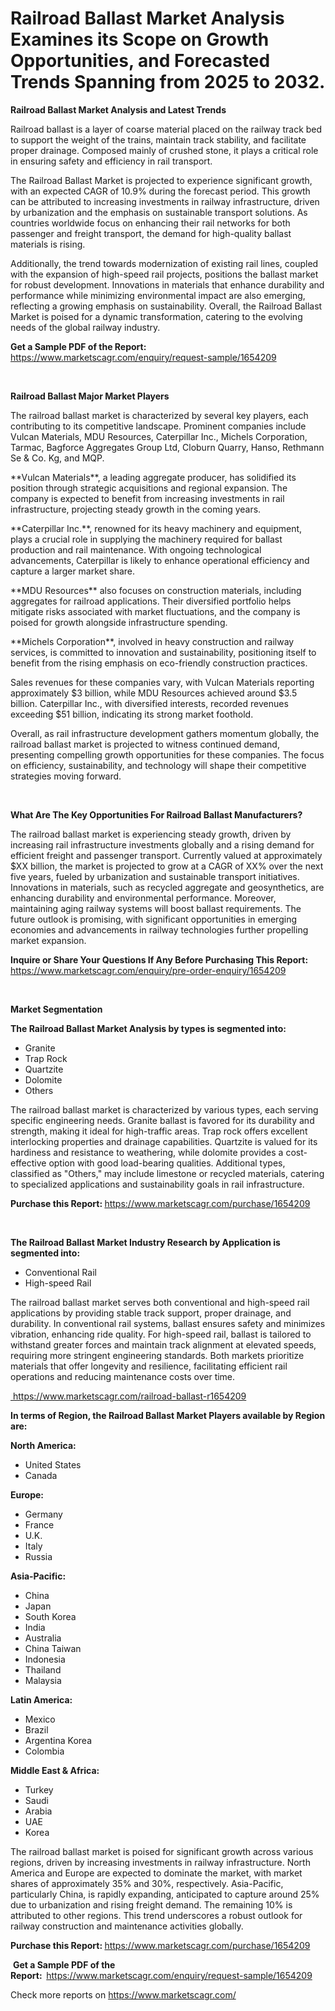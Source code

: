 <p><h1>Railroad Ballast Market Analysis Examines its Scope on Growth Opportunities, and Forecasted Trends Spanning from 2025 to 2032.</h1></p><p><strong>Railroad Ballast Market Analysis and Latest Trends</strong></p>
<p><p>Railroad ballast is a layer of coarse material placed on the railway track bed to support the weight of the trains, maintain track stability, and facilitate proper drainage. Composed mainly of crushed stone, it plays a critical role in ensuring safety and efficiency in rail transport.</p><p>The Railroad Ballast Market is projected to experience significant growth, with an expected CAGR of 10.9% during the forecast period. This growth can be attributed to increasing investments in railway infrastructure, driven by urbanization and the emphasis on sustainable transport solutions. As countries worldwide focus on enhancing their rail networks for both passenger and freight transport, the demand for high-quality ballast materials is rising.</p><p>Additionally, the trend towards modernization of existing rail lines, coupled with the expansion of high-speed rail projects, positions the ballast market for robust development. Innovations in materials that enhance durability and performance while minimizing environmental impact are also emerging, reflecting a growing emphasis on sustainability. Overall, the Railroad Ballast Market is poised for a dynamic transformation, catering to the evolving needs of the global railway industry.</p></p>
<p><strong>Get a Sample PDF of the Report:&nbsp;</strong> <a href="https://www.marketscagr.com/enquiry/request-sample/1654209?utm_campaign=2213&utm_medium=2&utm_source=Github&utm_content=ia&utm_term=30012025&utm_id=railroad-ballast">https://www.marketscagr.com/enquiry/request-sample/1654209</a></p>
<p>&nbsp;</p>
<p><strong>Railroad Ballast Major Market Players</strong></p>
<p><p>The railroad ballast market is characterized by several key players, each contributing to its competitive landscape. Prominent companies include Vulcan Materials, MDU Resources, Caterpillar Inc., Michels Corporation, Tarmac, Bagforce Aggregates Group Ltd, Cloburn Quarry, Hanso, Rethmann Se & Co. Kg, and MQP. </p><p>**Vulcan Materials**, a leading aggregate producer, has solidified its position through strategic acquisitions and regional expansion. The company is expected to benefit from increasing investments in rail infrastructure, projecting steady growth in the coming years.</p><p>**Caterpillar Inc.**, renowned for its heavy machinery and equipment, plays a crucial role in supplying the machinery required for ballast production and rail maintenance. With ongoing technological advancements, Caterpillar is likely to enhance operational efficiency and capture a larger market share.</p><p>**MDU Resources** also focuses on construction materials, including aggregates for railroad applications. Their diversified portfolio helps mitigate risks associated with market fluctuations, and the company is poised for growth alongside infrastructure spending.</p><p>**Michels Corporation**, involved in heavy construction and railway services, is committed to innovation and sustainability, positioning itself to benefit from the rising emphasis on eco-friendly construction practices.</p><p>Sales revenues for these companies vary, with Vulcan Materials reporting approximately $3 billion, while MDU Resources achieved around $3.5 billion. Caterpillar Inc., with diversified interests, recorded revenues exceeding $51 billion, indicating its strong market foothold.</p><p>Overall, as rail infrastructure development gathers momentum globally, the railroad ballast market is projected to witness continued demand, presenting compelling growth opportunities for these companies. The focus on efficiency, sustainability, and technology will shape their competitive strategies moving forward.</p></p>
<p>&nbsp;</p>
<p><strong>What Are The Key Opportunities For Railroad Ballast Manufacturers?</strong></p>
<p><p>The railroad ballast market is experiencing steady growth, driven by increasing rail infrastructure investments globally and a rising demand for efficient freight and passenger transport. Currently valued at approximately $XX billion, the market is projected to grow at a CAGR of XX% over the next five years, fueled by urbanization and sustainable transport initiatives. Innovations in materials, such as recycled aggregate and geosynthetics, are enhancing durability and environmental performance. Moreover, maintaining aging railway systems will boost ballast requirements. The future outlook is promising, with significant opportunities in emerging economies and advancements in railway technologies further propelling market expansion.</p></p>
<p><strong>Inquire or Share Your Questions If Any Before Purchasing This Report:</strong> <a href="https://www.marketscagr.com/enquiry/pre-order-enquiry/1654209?utm_campaign=2213&utm_medium=2&utm_source=Github&utm_content=ia&utm_term=30012025&utm_id=railroad-ballast">https://www.marketscagr.com/enquiry/pre-order-enquiry/1654209</a></p>
<p>&nbsp;</p>
<p><strong>Market Segmentation</strong></p>
<p><strong>The Railroad Ballast Market Analysis by types is segmented into:</strong></p>
<p><ul><li>Granite</li><li>Trap Rock</li><li>Quartzite</li><li>Dolomite</li><li>Others</li></ul></p>
<p><p>The railroad ballast market is characterized by various types, each serving specific engineering needs. Granite ballast is favored for its durability and strength, making it ideal for high-traffic areas. Trap rock offers excellent interlocking properties and drainage capabilities. Quartzite is valued for its hardiness and resistance to weathering, while dolomite provides a cost-effective option with good load-bearing qualities. Additional types, classified as "Others," may include limestone or recycled materials, catering to specialized applications and sustainability goals in rail infrastructure.</p></p>
<p><strong>Purchase this Report:&nbsp;</strong><a href="https://www.marketscagr.com/purchase/1654209?utm_campaign=2213&utm_medium=2&utm_source=Github&utm_content=ia&utm_term=30012025&utm_id=railroad-ballast">https://www.marketscagr.com/purchase/1654209</a></p>
<p>&nbsp;</p>
<p><strong>The Railroad Ballast Market Industry Research by Application is segmented into:</strong></p>
<p><ul><li>Conventional Rail</li><li>High-speed Rail</li></ul></p>
<p><p>The railroad ballast market serves both conventional and high-speed rail applications by providing stable track support, proper drainage, and durability. In conventional rail systems, ballast ensures safety and minimizes vibration, enhancing ride quality. For high-speed rail, ballast is tailored to withstand greater forces and maintain track alignment at elevated speeds, requiring more stringent engineering standards. Both markets prioritize materials that offer longevity and resilience, facilitating efficient rail operations and reducing maintenance costs over time.</p></p>
<p><a href="https://www.marketscagr.com/railroad-ballast-r1654209?utm_campaign=2213&utm_medium=2&utm_source=Github&utm_content=ia&utm_term=30012025&utm_id=railroad-ballast">&nbsp;https://www.marketscagr.com/railroad-ballast-r1654209</a></p>
<p><strong>In terms of Region, the Railroad Ballast Market Players available by Region are:</strong></p>
<p>
    <p> <strong> North America: </strong>
        <ul>
            <li>United States</li>
            <li>Canada</li>
        </ul>
        </p> 
    <p> <strong> Europe: </strong>
        <ul>
            <li>Germany</li>
            <li>France</li>
            <li>U.K.</li>
            <li>Italy</li>
            <li>Russia</li>
        </ul>
        </p> 
    <p> <strong> Asia-Pacific: </strong>
        <ul>
            <li>China</li>
            <li>Japan</li>
            <li>South Korea</li>
            <li>India</li>
            <li>Australia</li>
            <li>China Taiwan</li>
            <li>Indonesia</li>
            <li>Thailand</li>
            <li>Malaysia</li>
        </ul>
        </p> 
    <p> <strong> Latin America: </strong>
        <ul>
            <li>Mexico</li>
            <li>Brazil</li>
            <li>Argentina Korea</li>
            <li>Colombia</li>
        </ul>
        </p> 
    <p> <strong> Middle East & Africa: </strong>
        <ul>
            <li>Turkey</li>
            <li>Saudi</li>
            <li>Arabia</li>
            <li>UAE</li>
            <li>Korea</li>
        </ul>
    </p>
    </p>
<p><p>The railroad ballast market is poised for significant growth across various regions, driven by increasing investments in railway infrastructure. North America and Europe are expected to dominate the market, with market shares of approximately 35% and 30%, respectively. Asia-Pacific, particularly China, is rapidly expanding, anticipated to capture around 25% due to urbanization and rising freight demand. The remaining 10% is attributed to other regions. This trend underscores a robust outlook for railway construction and maintenance activities globally.</p></p>
<p><strong>Purchase this Report: </strong><a href="https://www.marketscagr.com/purchase/1654209?utm_campaign=2213&utm_medium=2&utm_source=Github&utm_content=ia&utm_term=30012025&utm_id=railroad-ballast">https://www.marketscagr.com/purchase/1654209</a></p>
<p>&nbsp;<strong>Get a Sample PDF of the Report:&nbsp;&nbsp;</strong><a href="https://www.marketscagr.com/enquiry/request-sample/1654209?utm_campaign=2213&utm_medium=2&utm_source=Github&utm_content=ia&utm_term=30012025&utm_id=railroad-ballast">https://www.marketscagr.com/enquiry/request-sample/1654209</a></p>
<p><strong></strong></p>
<p>Check more reports on <a href="https://www.marketscagr.com/?utm_campaign=2213&utm_medium=2&utm_source=Github&utm_content=ia&utm_term=30012025&utm_id=railroad-ballast">https://www.marketscagr.com/</a></p>